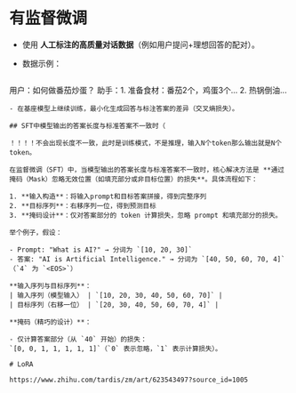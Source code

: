 

# 有监督微调

- 使用 **人工标注的高质量对话数据**（例如用户提问+理想回答的配对）。

- 数据示例：

  ```
用户：如何做番茄炒蛋？
  助手：1. 准备食材：番茄2个，鸡蛋3个... 2. 热锅倒油...
  ```
- 在基座模型上继续训练，最小化生成回答与标注答案的差异（交叉熵损失）。

## SFT中模型输出的答案长度与标准答案不一致时（

！！！！不会出现长度不一致，此时是训练模式，不是推理，输入N个token那么输出就是N个token。

在监督微调（SFT）中，当模型输出的答案长度与标准答案不一致时，核心解决方法是 **通过掩码（Mask）忽略无效位置（如填充部分或非目标位置）的损失**。具体流程如下：

1. **输入构造**：将输入prompt和目标答案拼接，得到完整序列
2. **目标序列**：右移序列一位，得到预测目标
3. **掩码设计**：仅对答案部分的 token 计算损失，忽略 prompt 和填充部分的损失。

举个例子，假设：

- Prompt: "What is AI?" → 分词为 `[10, 20, 30]`
- 答案: "AI is Artificial Intelligence." → 分词为 `[40, 50, 60, 70, 4]`（`4` 为 `<EOS>`）

**输入序列与目标序列**：
| 输入序列（模型输入） | `[10, 20, 30, 40, 50, 60, 70]` |
| 目标序列（右移一位） | `[20, 30, 40, 50, 60, 70, 4]` |

**掩码（精巧的设计）**：

- 仅计算答案部分（从 `40` 开始）的损失：
  `[0, 0, 1, 1, 1, 1, 1]`（`0` 表示忽略，`1` 表示计算损失）。

# LoRA

https://www.zhihu.com/tardis/zm/art/623543497?source_id=1005